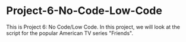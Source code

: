 # Project-6-No-Code-Low-Code

This is Project 6: No Code/Low Code. In this project, we will look at the script for the popular American TV series "Friends".
